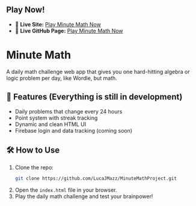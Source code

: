 ## Play Now!
- 🔗 **Live Site:** [Play Minute Math Now](https://minute-math.netlify.app)
- 🔗 **Live GitHub Page:** [Play Minute Math Now](https://lucajmazz.github.io/Minute-Math/)

# Minute Math

A daily math challenge web app that gives you one hard-hitting algebra or logic problem per day, like Wordle, but math.

## 🚀 Features (Everything is still in development)
- Daily problems that change every 24 hours
- Point system with streak tracking
- Dynamic and clean HTML UI
- Firebase login and data tracking (coming soon)

## 🛠 How to Use
1. Clone the repo:
   ```bash
   git clone https://github.com/LucaJMazz/MinuteMathProject.git
   ```
2. Open the `index.html` file in your browser.
3. Play the daily math challenge and test your brainpower!
